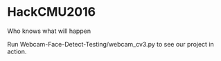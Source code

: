 # HackCMU2016
Who knows what will happen


Run Webcam-Face-Detect-Testing/webcam_cv3.py to see our project in action.